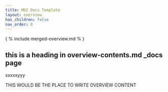 ```yaml
---
title: MDI Docs Template
layout: overview
has_children: false
nav_order: 0
---
```


<!--- edit the title above with the short name of your repository, e.g My Pipelines -->
<!--- do not change any other lines in this file -->
<!--- DO NOT DELETE THIS FILE -->

{ % include merged-overview.md % }

## this is a heading in overview-contents.md _docs page

xxxxxyyy

THIS WOULD BE THE PLACE TO WRITE OVERVIEW CONTENT
